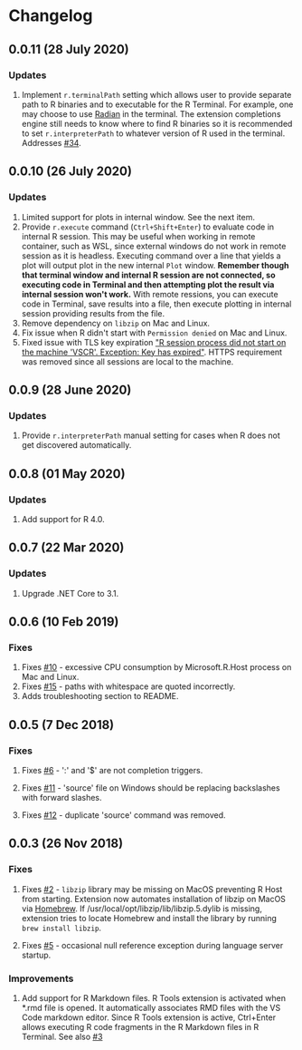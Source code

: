 # Changelog

## 0.0.11 (28 July 2020)

### Updates

1. Implement `r.terminalPath` setting which allows user to provide separate path to R binaries and to executable for the R Terminal. For example, one may choose to use [Radian](https://github.com/randy3k/radian) in the terminal. The extension completions engine still needs to know where to find R binaries so it is recommended to set `r.interpreterPath` to whatever version of R used in the terminal. Addresses [#34](https://github.com/MikhailArkhipov/vscode-r/issues/34).

## 0.0.10 (26 July 2020)

### Updates

1. Limited support for plots in internal window. See the next item.
2. Provide `r.execute` command (`Ctrl+Shift+Enter`) to evaluate code in internal R session. This may be useful when working in remote container, such as WSL, since external windows do not work in remote session as it is headless. Executing command over a line that yields a plot will output plot in the new internal `Plot` window. **Remember though that terminal window and internal R session are not connected, so executing code in Terminal and then attempting plot the result via internal session won't work.** With remote ressions, you can execute code in Terminal, save results into a file, then execute plotting in internal session providing results from the file.
3. Remove dependency on `libzip` on Mac and Linux.
4. Fix issue when R didn't start with `Permission denied` on Mac and Linux.
5. Fixed issue with TLS key expiration ["R session process did not start on the machine 'VSCR'. Exception: Key has expired"](https://github.com/MikhailArkhipov/vscode-r/issues/30). HTTPS requirement was removed since all sessions are local to the machine.

## 0.0.9 (28 June 2020)

### Updates

1. Provide `r.interpreterPath` manual setting for cases when R does not get discovered automatically.

## 0.0.8 (01 May 2020)

### Updates

1. Add support for R 4.0.

## 0.0.7 (22 Mar 2020)

### Updates

1. Upgrade .NET Core to 3.1.

## 0.0.6 (10 Feb 2019)

### Fixes

1. Fixes [#10](https://github.com/MikhailArkhipov/vscode-r/issues/10) - excessive CPU consumption by Microsoft.R.Host process on Mac and Linux.
2. Fixes [#15](https://github.com/MikhailArkhipov/vscode-r/issues/15) - paths with whitespace are quoted incorrectly.
3. Adds troubleshooting section to README.

## 0.0.5 (7 Dec 2018)

### Fixes

1. Fixes [#6](https://github.com/MikhailArkhipov/vscode-r/issues/6) - ':' and '\$' are not completion triggers.

2. Fixes [#11](https://github.com/MikhailArkhipov/vscode-r/issues/11) - 'source' file on Windows should be replacing backslashes with forward slashes.

3. Fixes [#12](https://github.com/MikhailArkhipov/vscode-r/issues/12) - duplicate 'source' command was removed.

## 0.0.3 (26 Nov 2018)

### Fixes

1. Fixes [#2](https://github.com/MikhailArkhipov/vscode-r/issues/2) - `libzip` library may be missing on MacOS preventing R Host from starting. Extension now automates installation of libzip on MacOS via [Homebrew](https://brew.sh/). If /usr/local/opt/libzip/lib/libzip.5.dylib is missing, extension tries to locate Homebrew and install the library by running `brew install libzip`.

2. Fixes [#5](https://github.com/MikhailArkhipov/vscode-r/issues/5) - occasional null reference exception during language server startup.

### Improvements

1. Add support for R Markdown files. R Tools extension is activated when \*.rmd file is opened. It automatically associates RMD files with the VS Code markdown editor. Since R Tools extension is active, Ctrl+Enter allows executing R code fragments in the R Markdown files in R Terminal. See also [#3](https://github.com/MikhailArkhipov/vscode-r/issues/3)
